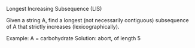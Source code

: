 Longest Increasing Subsequence (LIS)

Given a string A, find a longest (not necessarily contiguous) subsequence of A that strictly
increases (lexicographically).

Example: A = carbohydrate
Solution: abort, of length 5